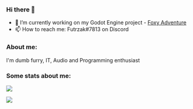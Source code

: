 ### Hi there 👋
- 🔭 I’m currently working on my Godot Engine project - [Foxy Adventure](https://github.com/NewDEV-github/Foxy-Adventure/)
- 📫 How to reach me: Futrzak#7813 on Discord
### About me:
I'm dumb furry, IT, Audio and Programming enthusiast
### Some stats about me:
![](https://github-readme-stats.vercel.app/api?username=JezSonic&count_private=true&show_icons=true&include_all_commits=true)

![](https://github-readme-stats.vercel.app/api/top-langs/?username=JezSonic&show_icons=true)
